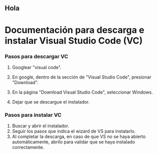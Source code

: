 ## Hola

# Documentación para descarga e instalar Visual Studio Code (VC)

### Pasos para descargar VC

1. Googlear "visual code".

2. En google, dentro de la sección de "Visual Studio Code", presionar "Download".

3. En la página "Download Visual Studio Code", seleccionar Windows.

4. Dejar que se descargue el instalador.

### Pasos para instalar VC

1. Buscar y abrir el instalador.
2. Seguir los pasos que indica el wizard de VS para instalarlo.
3. Al completar la descarga, en caso de que VS no se haya abierto automáticamente, abrilo para validar que se haya instalado correctamente.